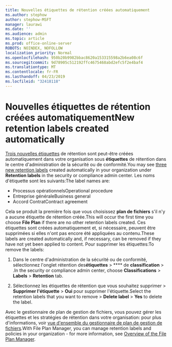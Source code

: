 ```yaml
---
title: Nouvelles étiquettes de rétention créées automatiquement
ms.author: stephow
author: stephow-MSFT
manager: laurawi
ms.date: ''
ms.audience: admin
ms.topic: article
ms.prod: office-online-server
ROBOTS: NOINDEX, NOFOLLOW
localization_priority: Normal
ms.openlocfilehash: 950b20b9982bbac8620a153315598a2b6ea08c6f
ms.sourcegitcommit: 9d78905c512192ffc4675468abd2efc5f2e4baf4
ms.translationtype: MT
ms.contentlocale: fr-FR
ms.lasthandoff: 04/23/2019
ms.locfileid: "32418118"
---
```

# <a name="new-retention-labels-created-automatically"></a><span data-ttu-id="bcc22-102">Nouvelles étiquettes de rétention créées automatiquement</span><span class="sxs-lookup"><span data-stu-id="bcc22-102">New retention labels created automatically</span></span>

<span data-ttu-id="bcc22-103">[Trois nouvelles étiquettes](https://docs.microsoft.com/en-us/office365/securitycompliance/file-plan-manager#default-retention-labels-and-label-policy) de rétention sont peut-être créées automatiquement dans votre organisation sous **étiquettes** de rétention dans le centre d'administration de la sécurité ou de conformité.</span><span class="sxs-lookup"><span data-stu-id="bcc22-103">You may see [three new retention labels](https://docs.microsoft.com/en-us/office365/securitycompliance/file-plan-manager#default-retention-labels-and-label-policy) created automatically in your organization under **Retention labels** in the security or compliance admin center.</span></span> <span data-ttu-id="bcc22-104">Les noms d'étiquette sont les suivants:</span><span class="sxs-lookup"><span data-stu-id="bcc22-104">The label names are:</span></span>

- <span data-ttu-id="bcc22-105">Processus opérationnels</span><span class="sxs-lookup"><span data-stu-id="bcc22-105">Operational procedure</span></span>
- <span data-ttu-id="bcc22-106">Entreprise générale</span><span class="sxs-lookup"><span data-stu-id="bcc22-106">Business general</span></span>
- <span data-ttu-id="bcc22-107">Accord Contrat</span><span class="sxs-lookup"><span data-stu-id="bcc22-107">Contract agreement</span></span>

<span data-ttu-id="bcc22-108">Cela se produit la première fois que vous choisissez **plan de fichiers** s'il n'y a aucune étiquette de rétention créée.</span><span class="sxs-lookup"><span data-stu-id="bcc22-108">This will occur the first time you choose **File Plan** if there are no other retention labels created.</span></span> <span data-ttu-id="bcc22-109">Ces étiquettes sont créées automatiquement et, si nécessaire, peuvent être supprimées si elles n'ont pas encore été appliquées au contenu.</span><span class="sxs-lookup"><span data-stu-id="bcc22-109">These labels are created automatically and, if necessary, can be removed if they have not yet been applied to content.</span></span> <span data-ttu-id="bcc22-110">Pour supprimer les étiquettes:</span><span class="sxs-lookup"><span data-stu-id="bcc22-110">To remove the labels:</span></span>

1. <span data-ttu-id="bcc22-111">Dans le centre d'administration de la sécurité ou de conformité, sélectionnez l'onglet rétention des**étiquettes** > \*\*\*\* de **classification** > .</span><span class="sxs-lookup"><span data-stu-id="bcc22-111">In the security or compliance admin center, choose **Classifications** > **Labels** > **Retention** tab.</span></span>

1. <span data-ttu-id="bcc22-112">Sélectionnez les étiquettes de rétention que vous souhaitez supprimer > **Supprimer l'étiquette** > **Oui** pour supprimer l'étiquette.</span><span class="sxs-lookup"><span data-stu-id="bcc22-112">Select the retention labels that you want to remove > **Delete label** > **Yes** to delete the label.</span></span>

<span data-ttu-id="bcc22-113">Avec le gestionnaire de plan de gestion de fichiers, vous pouvez gérer les étiquettes et les stratégies de rétention dans votre organisation: pour plus d'informations, voir [vue d'ensemble du gestionnaire de plan de gestion de fichiers](https://docs.microsoft.com/en-us/office365/securitycompliance/file-plan-manager).</span><span class="sxs-lookup"><span data-stu-id="bcc22-113">With File Plan Manager, you can manage retention labels and policies in your organization - for more information, see [Overview of the File Plan Manager](https://docs.microsoft.com/en-us/office365/securitycompliance/file-plan-manager).</span></span>